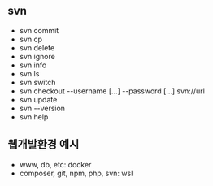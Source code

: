 
## svn 

* svn commit
* svn cp
* svn delete
* svn ignore
* svn info
* svn ls
* svn switch
* svn checkout --username [...] --password [...] svn://url
* svn update
* svn --version
* svn help 


## 웹개발환경 예시 
* www, db, etc: docker
* composer, git, npm, php, svn: wsl